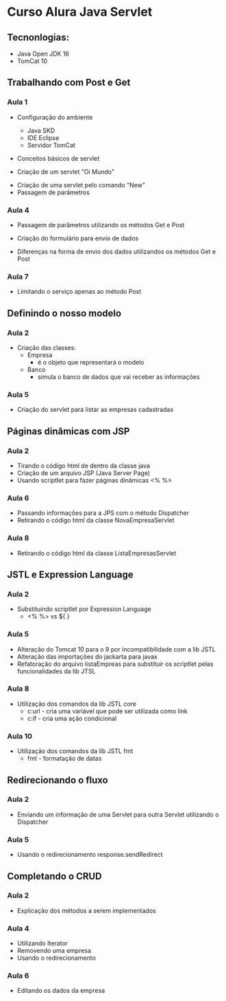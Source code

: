 # Curso Alura Java Servlet
## Tecnonlogias:

- Java Open JDK 16
- TomCat 10

## Trabalhando com Post e Get

### Aula 1

- Configuração do ambiente
  - Java SKD
  - IDE Eclipse
  - Servidor TomCat

- Conceitos básicos de servlet
- Criação de um servlet "Oi Mundo"

* Criação de uma servlet pelo comando "New"
* Passagem de parâmetros

### Aula 4

* Passagem de parâmetros utilizando os métodos Get e Post

* Criação do formulário para envio de dados

* Diferenças na forma de envio dos dados utilizandos os métodos Get e Post

### Aula 7

* Limitando o serviço apenas ao método Post



## Definindo o nosso modelo

### Aula 2

* Criação das classes:
  * Empresa
    * é o objeto que representará o modelo
  * Banco
    * simula o banco de dados que vai receber as informações

### Aula 5

* Criação do servlet para listar as empresas cadastradas

## Páginas dinâmicas com JSP

### Aula 2

* Tirando o código html de dentro da classe java
* Criação de um arquivo JSP (Java Server Page)
* Usando scriptlet para fazer páginas dinâmicas  <% %>

### Aula 6

* Passando informações para a JPS com o método Dispatcher
* Retirando o código html da classe NovaEmpresaServlet

### Aula 8

* Retirando o código html da classe ListaEmpresasServlet

## JSTL e Expression Language

### Aula 2

* Substituindo scriptlet por Expression Language
  * <% %> vs ${ }

### Aula 5

* Alteração do Tomcat 10 para o 9 por incompatibilidade com a lib JSTL
* Alteração das importações do jackarta para javax
* Refatoração do arquivo listaEmpreas para substituir os scriptlet pelas funcionalidades da lib JTSL

### Aula 8

* Utilização dos comandos da lib JSTL core
  * c:url - cria uma variável que pode ser utilizada como link
  * c:if - cria uma ação condicional

### Aula 10

* Utilização dos comandos da lib JSTL fmt
  * fmt - formatação de datas

## Redirecionando o fluxo

### Aula 2

* Enviando um informação de uma Servlet para outra Servlet utilizando o Dispatcher

### Aula 5

* Usando o redirecionamento response.sendRedirect

## Completando o CRUD

### Aula 2

* Explicação dos métodos a serem implementados

### Aula 4

* Utilizando Iterator
* Removendo uma empresa
* Usando o redirecionamento

### Aula 6

* Editando os dados da empresa

